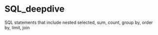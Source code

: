 # SQL_deepdive
SQL statements that include nested selected, sum, count, group by, order by, limit, join
